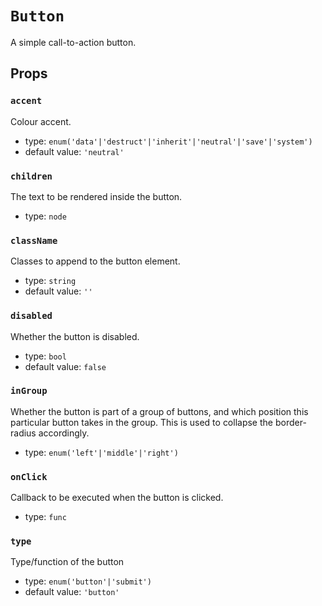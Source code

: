 `Button`
========

A simple call-to-action button.

Props
-----

### `accent`

Colour accent.

- type: `enum('data'|'destruct'|'inherit'|'neutral'|'save'|'system')`
- default value: `'neutral'`


### `children`

The text to be rendered inside the button.

- type: `node`


### `className`

Classes to append to the button element.

- type: `string`
- default value: `''`


### `disabled`

Whether the button is disabled.

- type: `bool`
- default value: `false`


### `inGroup`

Whether the button is part of a group of buttons, and which position this particular button takes in the group. This is used to collapse the border-radius accordingly.

- type: `enum('left'|'middle'|'right')`


### `onClick`

Callback to be executed when the button is clicked.

- type: `func`


### `type`

Type/function of the button

- type: `enum('button'|'submit')`
- default value: `'button'`

